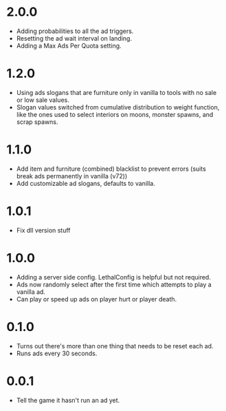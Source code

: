 # 2.0.0

- Adding probabilities to all the ad triggers.
- Resetting the ad wait interval on landing.
- Adding a Max Ads Per Quota setting.

# 1.2.0

- Using ads slogans that are furniture only in vanilla to tools with no sale or low sale values.
- Slogan values switched from cumulative distribution to weight function, like the ones used to select interiors on moons, monster spawns, and scrap spawns.

# 1.1.0

- Add item and furniture (combined) blacklist to prevent errors (suits break ads permanently in vanilla (v72))
- Add customizable ad slogans, defaults to vanilla.

# 1.0.1

- Fix dll version stuff

# 1.0.0

- Adding a server side config. LethalConfig is helpful but not required.
- Ads now randomly select after the first time which attempts to play a vanilla ad.
- Can play or speed up ads on player hurt or player death.

# 0.1.0

- Turns out there's more than one thing that needs to be reset each ad.
- Runs ads every 30 seconds.

# 0.0.1

- Tell the game it hasn't run an ad yet.
